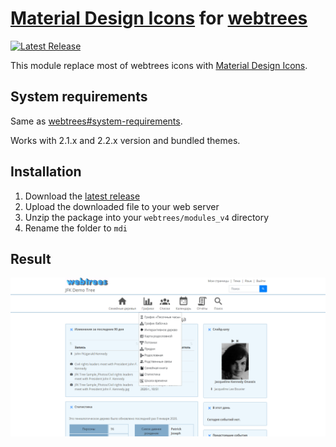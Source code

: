 # [Material Design Icons](https://materialdesignicons.com/) for [webtrees](https://www.webtrees.net/)

[![Latest Release](https://img.shields.io/github/release/UksusoFF/webtrees-mdi.svg)](https://github.com/UksusoFF/webtrees-mdi/releases/latest)

This module replace most of webtrees icons with [Material Design Icons](https://materialdesignicons.com/).

## System requirements
Same as [webtrees#system-requirements](https://github.com/fisharebest/webtrees#system-requirements).

Works with 2.1.x and 2.2.x version and bundled themes.

## Installation
1. Download the [latest release](https://github.com/UksusoFF/webtrees-mdi/releases/latest)
1. Upload the downloaded file to your web server
1. Unzip the package into your `webtrees/modules_v4` directory
1. Rename the folder to `mdi`

## Result
![mdi_screenshot](/SCREENSHOT.png?raw=true)
